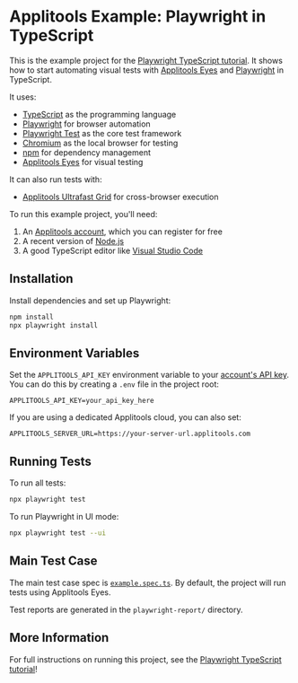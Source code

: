 # Applitools Example: Playwright in TypeScript

This is the example project for the [Playwright TypeScript tutorial](https://applitools.com/tutorials/quickstart/web/playwright/typescript).
It shows how to start automating visual tests
with [Applitools Eyes](https://applitools.com/platform/eyes/)
and [Playwright](https://playwright.dev/) in TypeScript.

It uses:

- [TypeScript](https://www.typescriptlang.org/) as the programming language
- [Playwright](https://playwright.dev/) for browser automation
- [Playwright Test](https://playwright.dev/docs/api/class-test) as the core test framework
- [Chromium](https://www.chromium.org/chromium-projects/) as the local browser for testing
- [npm](https://www.npmjs.com/) for dependency management
- [Applitools Eyes](https://applitools.com/platform/eyes/) for visual testing

It can also run tests with:

- [Applitools Ultrafast Grid](https://applitools.com/platform/ultrafast-grid/) for cross-browser execution

To run this example project, you'll need:

1. An [Applitools account](https://auth.applitools.com/users/register), which you can register for free
2. A recent version of [Node.js](https://nodejs.org/en/download/)
3. A good TypeScript editor like [Visual Studio Code](https://code.visualstudio.com/docs/languages/typescript)

## Installation

Install dependencies and set up Playwright:

```sh
npm install
npx playwright install
```

## Environment Variables

Set the `APPLITOOLS_API_KEY` environment variable to your [account's API key](https://applitools.com/tutorials/guides/getting-started/registering-an-account). You can do this by creating a `.env` file in the project root:

```
APPLITOOLS_API_KEY=your_api_key_here
```

If you are using a dedicated Applitools cloud, you can also set:

```
APPLITOOLS_SERVER_URL=https://your-server-url.applitools.com
```

## Running Tests

To run all tests:

```sh
npx playwright test
```

To run Playwright in UI mode:

```sh
npx playwright test --ui
```

## Main Test Case

The main test case spec is [`example.spec.ts`](tests/example.spec.ts).
By default, the project will run tests using Applitools Eyes.

Test reports are generated in the `playwright-report/` directory.

## More Information

For full instructions on running this project, see the
[Playwright TypeScript tutorial](https://applitools.com/tutorials/quickstart/web/playwright/typescript)!
